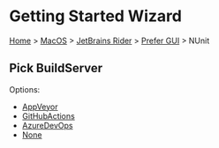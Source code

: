 <!--
GENERATED FILE - DO NOT EDIT
This file was generated by [MarkdownSnippets](https://github.com/SimonCropp/MarkdownSnippets).
Source File: /docs/mdsource/wiz/MacOS_Rider_Gui_NUnit.source.md
To change this file edit the source file and then run MarkdownSnippets.
-->

# Getting Started Wizard

[Home](/docs/wiz/readme.md) > [MacOS](MacOS.md) > [JetBrains Rider](MacOS_Rider.md) > [Prefer GUI](MacOS_Rider_Gui.md) > NUnit

## Pick BuildServer

Options:
 * [AppVeyor](MacOS_Rider_Gui_NUnit_AppVeyor.md)
 * [GitHubActions](MacOS_Rider_Gui_NUnit_GitHubActions.md)
 * [AzureDevOps](MacOS_Rider_Gui_NUnit_AzureDevOps.md)
 * [None](MacOS_Rider_Gui_NUnit_None.md)
